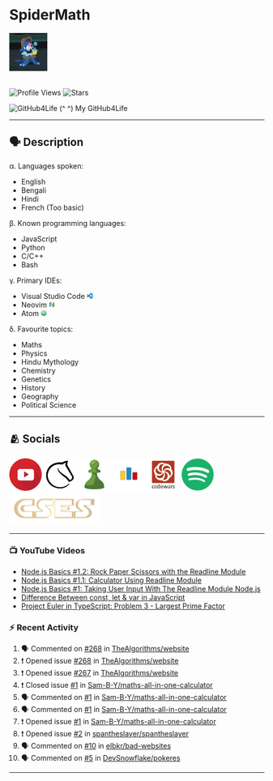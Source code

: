 # SpiderMath
<img src="./Assets/CuteBubbles.gif" height=75px>
<br><br>

![Profile Views](https://komarev.com/ghpvc/?username=SpiderMath)
![Stars](https://img.shields.io/github/stars/SpiderMath?style=social)

![GitHub4Life](https://github4life.herokuapp.com/SpiderMath.gif?camo=true)
(^ ^) My GitHub4Life

<hr>

## 🗣️ Description
α. Languages spoken:  

- English
- Bengali
- Hindi
- French (Too basic)

β. Known programming languages:  

- JavaScript
- Python
- C/C++
- Bash

γ. Primary IDEs:

- Visual Studio Code [<img src='./Assets/VSCode.png' height=12>](https://code.visualstudio.com/)
- Neovim [<img src='./Assets/Neovim.png' height=12>](https://neovim.io/)
- Atom [<img src='./Assets/Atom.png' height=12>](https://atom.io/)

δ. Favourite topics:

- Maths
- Physics
- Hindu Mythology
- Chemistry
- Genetics
- History
- Geography
- Political Science

<hr>


## 🫂 Socials
[<img src='./Assets/YouTube.png' height=64>](https://www.youtube.com/channel/UCuQvyfLaZOG4bPwEvqSYCLg)
[<img src='./Assets/Lichess.png' height=64>](https://lichess.org/@/RishiMath)
[<img src='./Assets/Chess.com.png' height=64>](https://www.chess.com/member/RishiMath)
[<img src='./Assets/CodeForces.png' height=64>](https://codeforces.com/profile/RishiMath)
[<img src='./Assets/Codewars.png' height=64>](https://www.codewars.com/users/SpiderMath)
[<img src='./Assets/Spotify.png' height=64>](https://open.spotify.com/user/n2kxw650p1r9t0nyhpbfkx15z)
[<img src='./Assets/CSES.png' height=64>](https://cses.fi/user/92653)
<hr>


### 📺 YouTube Videos
<!-- YOUTUBE:START -->
- [Node.js Basics #1.2: Rock Paper Scissors with the Readline Module](https://www.youtube.com/watch?v=CbqNrprY094)
- [Node.js Basics #1.1: Calculator Using Readline Module](https://www.youtube.com/watch?v=QXKqfwliS7U)
- [Node.js Basics #1: Taking User Input With The Readline Module Node.js](https://www.youtube.com/watch?v=dTknGVAvAak)
- [Difference Between const, let &amp; var in JavaScript](https://www.youtube.com/watch?v=9wuZGoOxg9M)
- [Project Euler in TypeScript: Problem 3 - Largest Prime Factor](https://www.youtube.com/watch?v=DaDziQ4ZRvw)
<!-- YOUTUBE:END -->


### ⚡ Recent Activity
<!--START_SECTION:activity-->
1. 🗣 Commented on [#268](https://github.com/TheAlgorithms/website/issues/268#issuecomment-1750527861) in [TheAlgorithms/website](https://github.com/TheAlgorithms/website)
2. ❗ Opened issue [#268](https://github.com/TheAlgorithms/website/issues/268) in [TheAlgorithms/website](https://github.com/TheAlgorithms/website)
3. ❗ Opened issue [#267](https://github.com/TheAlgorithms/website/issues/267) in [TheAlgorithms/website](https://github.com/TheAlgorithms/website)
4. ❗️ Closed issue [#1](https://github.com/Sam-B-Y/maths-all-in-one-calculator/issues/1) in [Sam-B-Y/maths-all-in-one-calculator](https://github.com/Sam-B-Y/maths-all-in-one-calculator)
5. 🗣 Commented on [#1](https://github.com/Sam-B-Y/maths-all-in-one-calculator/issues/1) in [Sam-B-Y/maths-all-in-one-calculator](https://github.com/Sam-B-Y/maths-all-in-one-calculator)
6. 🗣 Commented on [#1](https://github.com/Sam-B-Y/maths-all-in-one-calculator/issues/1) in [Sam-B-Y/maths-all-in-one-calculator](https://github.com/Sam-B-Y/maths-all-in-one-calculator)
7. ❗️ Opened issue [#1](https://github.com/Sam-B-Y/maths-all-in-one-calculator/issues/1) in [Sam-B-Y/maths-all-in-one-calculator](https://github.com/Sam-B-Y/maths-all-in-one-calculator)
8. ❗️ Opened issue [#2](https://github.com/spantheslayer/spantheslayer/issues/2) in [spantheslayer/spantheslayer](https://github.com/spantheslayer/spantheslayer)
9. 🗣 Commented on [#10](https://github.com/elbkr/bad-websites/issues/10) in [elbkr/bad-websites](https://github.com/elbkr/bad-websites)
10. 🗣 Commented on [#5](https://github.com/DevSnowflake/pokeres/issues/5) in [DevSnowflake/pokeres](https://github.com/DevSnowflake/pokeres)
<!--END_SECTION:activity-->
<hr>
